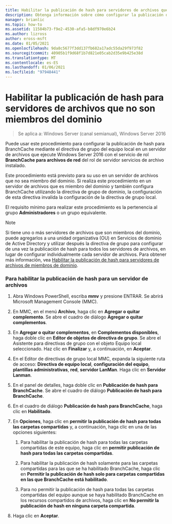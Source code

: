 ```yaml
---
title: Habilitar la publicación de hash para servidores de archivos que no son miembros del dominio
description: Obtenga información sobre cómo configurar la publicación de hash para BranchCache mediante el directiva de grupo del equipo local en un servidor de archivos con el servicio de rol BranchCache para archivos de red del rol de servidor servicios de archivo instalado.
manager: brianlic
ms.topic: how-to
ms.assetid: 11584b73-f9e2-4530-afa5-b8df970e6b24
ms.author: lizross
author: eross-msft
ms.date: 01/05/2021
ms.openlocfilehash: 9da8c5677f3dd137fb682a17adc55da29f973f82
ms.sourcegitcommit: 40905b1f9d68f1b7d821e05cab2d35e9b425e38d
ms.translationtype: MT
ms.contentlocale: es-ES
ms.lasthandoff: 01/06/2021
ms.locfileid: "97948441"
---
```

# <a name="enable-hash-publication-for-non-domain-member-file-servers"></a>Habilitar la publicación de hash para servidores de archivos que no son miembros del dominio

>Se aplica a: Windows Server (canal semianual), Windows Server 2016

Puede usar este procedimiento para configurar la publicación de hash para BranchCache mediante el directiva de grupo del equipo local en un servidor de archivos que ejecute Windows Server 2016 con el servicio de rol **BranchCache para archivos de red** del rol de servidor servicios de archivo instalado.

Este procedimiento está previsto para su uso en un servidor de archivos que no sea miembro del dominio. Si realiza este procedimiento en un servidor de archivos que es miembro del dominio y también configura BranchCache utilizando la directiva de grupo de dominio, la configuración de esta directiva invalida la configuración de la directiva de grupo local.

El requisito mínimo para realizar este procedimiento es la pertenencia al grupo **Administradores** o un grupo equivalente.

> [!NOTE]
> Si tiene uno o más servidores de archivos que son miembros del dominio, puede agregarlos a una unidad organizativa (OU) en Servicios de dominio de Active Directory y utilizar después la directiva de grupo para configurar de una vez la publicación de hash para todos los servidores de archivos, en lugar de configurar individualmente cada servidor de archivos. Para obtener más información, vea [Habilitar la publicación de hash para servidores de archivos de miembros de dominio](../../branchcache/deploy/Enable-Hash-Publication-for-Domain-Member-File-Servers.md).

### <a name="to-enable-hash-publication-for-one-file-server"></a>Para habilitar la publicación de hash para un servidor de archivos

1.  Abra Windows PowerShell, escriba **mmv** y presione ENTRAR. Se abrirá Microsoft Management Console (MMC).

2.  En MMC, en el menú **Archivo**, haga clic en **Agregar o quitar complemento**. Se abre el cuadro de diálogo **Agregar o quitar complementos**.

3.  En **Agregar o quitar complementos**, en **Complementos disponibles**, haga doble clic en **Editor de objetos de directiva de grupo**. Se abre el Asistente para directivas de grupo con el objeto Equipo local seleccionado. Haz clic en **Finalizar** y, a continuación, en **Aceptar**.

4.  En el Editor de directivas de grupo local MMC, expanda la siguiente ruta de acceso: **Directiva de equipo local**, **configuración del equipo**, **plantillas administrativas**, **red**, **servidor LanMan**. Haga clic en **Servidor Lanman**.

5.  En el panel de detalles, haga doble clic en **Publicación de hash para BranchCache**. Se abre el cuadro de diálogo **Publicación de hash para BranchCache**.

6.  En el cuadro de diálogo **Publicación de hash para BranchCache**, haga clic en **Habilitado**.

7.  En **Opciones**, haga clic en **permitir la publicación de hash para todas las carpetas compartidas** y, a continuación, haga clic en una de las opciones siguientes:

    1.  Para habilitar la publicación de hash para todas las carpetas compartidas de este equipo, haga clic en **permitir publicación de hash para todas las carpetas compartidas**.

    2.  Para habilitar la publicación de hash solamente para las carpetas compartidas para las que se ha habilitado BranchCache, haga clic en **Permitir la publicación de hash solo para carpetas compartidas en las que BranchCache está habilitado**.

    3.  Para no permitir la publicación de hash para todas las carpetas compartidas del equipo aunque se haya habilitado BranchCache en los recursos compartidos de archivos, haga clic en **No permitir la publicación de hash en ninguna carpeta compartida**.

8.  Haga clic en **Aceptar**.



